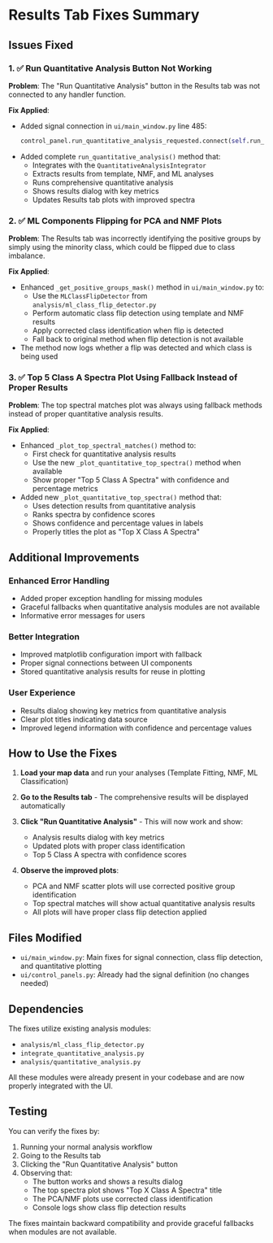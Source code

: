 # Results Tab Fixes Summary

## Issues Fixed

### 1. ✅ Run Quantitative Analysis Button Not Working

**Problem**: The "Run Quantitative Analysis" button in the Results tab was not connected to any handler function.

**Fix Applied**:
- Added signal connection in `ui/main_window.py` line 485:
  ```python
  control_panel.run_quantitative_analysis_requested.connect(self.run_quantitative_analysis)
  ```
- Added complete `run_quantitative_analysis()` method that:
  - Integrates with the `QuantitativeAnalysisIntegrator`
  - Extracts results from template, NMF, and ML analyses
  - Runs comprehensive quantitative analysis
  - Shows results dialog with key metrics
  - Updates Results tab plots with improved spectra

### 2. ✅ ML Components Flipping for PCA and NMF Plots

**Problem**: The Results tab was incorrectly identifying the positive groups by simply using the minority class, which could be flipped due to class imbalance.

**Fix Applied**:
- Enhanced `_get_positive_groups_mask()` method in `ui/main_window.py` to:
  - Use the `MLClassFlipDetector` from `analysis/ml_class_flip_detector.py`
  - Perform automatic class flip detection using template and NMF results
  - Apply corrected class identification when flip is detected
  - Fall back to original method when flip detection is not available
- The method now logs whether a flip was detected and which class is being used

### 3. ✅ Top 5 Class A Spectra Plot Using Fallback Instead of Proper Results

**Problem**: The top spectral matches plot was always using fallback methods instead of proper quantitative analysis results.

**Fix Applied**:
- Enhanced `_plot_top_spectral_matches()` method to:
  - First check for quantitative analysis results
  - Use the new `_plot_quantitative_top_spectra()` method when available
  - Show proper "Top 5 Class A Spectra" with confidence and percentage metrics
- Added new `_plot_quantitative_top_spectra()` method that:
  - Uses detection results from quantitative analysis
  - Ranks spectra by confidence scores
  - Shows confidence and percentage values in labels
  - Properly titles the plot as "Top X Class A Spectra"

## Additional Improvements

### Enhanced Error Handling
- Added proper exception handling for missing modules
- Graceful fallbacks when quantitative analysis modules are not available
- Informative error messages for users

### Better Integration
- Improved matplotlib configuration import with fallback
- Proper signal connections between UI components
- Stored quantitative analysis results for reuse in plotting

### User Experience
- Results dialog showing key metrics from quantitative analysis
- Clear plot titles indicating data source
- Improved legend information with confidence and percentage values

## How to Use the Fixes

1. **Load your map data** and run your analyses (Template Fitting, NMF, ML Classification)

2. **Go to the Results tab** - The comprehensive results will be displayed automatically

3. **Click "Run Quantitative Analysis"** - This will now work and show:
   - Analysis results dialog with key metrics
   - Updated plots with proper class identification
   - Top 5 Class A spectra with confidence scores

4. **Observe the improved plots**:
   - PCA and NMF scatter plots will use corrected positive group identification
   - Top spectral matches will show actual quantitative analysis results
   - All plots will have proper class flip detection applied

## Files Modified

- `ui/main_window.py`: Main fixes for signal connection, class flip detection, and quantitative plotting
- `ui/control_panels.py`: Already had the signal definition (no changes needed)

## Dependencies

The fixes utilize existing analysis modules:
- `analysis/ml_class_flip_detector.py`
- `integrate_quantitative_analysis.py`
- `analysis/quantitative_analysis.py`

All these modules were already present in your codebase and are now properly integrated with the UI.

## Testing

You can verify the fixes by:

1. Running your normal analysis workflow
2. Going to the Results tab
3. Clicking the "Run Quantitative Analysis" button
4. Observing that:
   - The button works and shows a results dialog
   - The top spectra plot shows "Top X Class A Spectra" title
   - The PCA/NMF plots use corrected class identification
   - Console logs show class flip detection results

The fixes maintain backward compatibility and provide graceful fallbacks when modules are not available. 